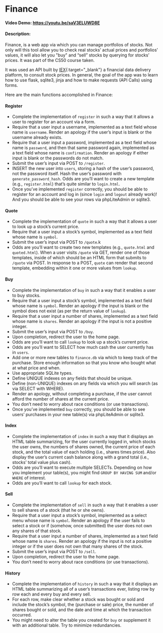 # Finance

#### Video Demo:  https://youtu.be/saV3ELUWD8E

#### Description:

Finance, is a web app via which you can manage portfolios of stocks. Not only will this tool allow you to check real stocks’ actual prices and portfolios’ values, it will also let you "buy" and “sell” stocks by querying for stocks’ prices. It was part of the CS50 course taken.

It was used an API built by [IEX][iex]{:target="_blank"} a financial data delivery platform, to consult stock prices. In general, the goal of the app was to learn how to use flask, sqlite3, jinja and how to make requests (API Calls) using forms. 

Here are the main functions accomplished in Finance: 

#### Register
- Complete the implementation of `register` in such a way that it allows a user to register for an account via a form.
- Require that a user input a username, implemented as a text field whose name is `username`. Render an apology if the user’s input is blank or the username already exists.
- Require that a user input a password, implemented as a text field whose name is `password`, and then that same password again, implemented as a text field whose name is `confirmation`. Render an apology if either input is blank or the passwords do not match.
- Submit the user’s input via POST to `/register`.
- INSERT the new user into `users`, storing a hash of the user’s password, not the password itself. Hash the user’s password with `generate_password_hash`. Odds are you’ll want to create a new template (e.g., `register.html`) that’s quite similar to `login.html`.
- Once you’ve implemented `register` correctly, you should be able to register for an account and log in (since `login` and `logout` already work)! And you should be able to see your rows via phpLiteAdmin or sqlite3.

#### Quote
- Complete the implementation of `quote` in such a way that it allows a user to look up a stock’s current price.
- Require that a user input a stock’s symbol, implemented as a text field whose name is `symbol`.
- Submit the user’s input via POST to `/quote`.k
- Odds are you’ll want to create two new templates (e.g., `quote.html` and `quoted.html`). When a user visits `/quote` via GET, render one of those templates, inside of which should be an HTML form that submits to `/quote` via POST. In response to a POST, `quote` can render that second template, embedding within it one or more values from `lookup`.

#### Buy
- Complete the implementation of `buy` in such a way that it enables a user to buy stocks.
- Require that a user input a stock’s symbol, implemented as a text field whose name is `symbol`. Render an apology if the input is blank or the symbol does not exist (as per the return value of `lookup`).
- Require that a user input a number of shares, implemented as a text field whose name is `shares`. Render an apology if the input is not a positive integer.
- Submit the user’s input via POST to `/buy`.
- Upon completion, redirect the user to the home page.
- Odds are you’ll want to call `lookup` to look up a stock’s current price.
- Odds are you’ll want to SELECT how much cash the user currently has in `users`.
- Add one or more new tables to `finance.db` via which to keep track of the purchase. Store enough information so that you know who bought what at what price and when.
- Use appropriate SQLite types.
- Define UNIQUE indexes on any fields that should be unique.
- Define (non-UNIQUE) indexes on any fields via which you will search (as via SELECT with WHERE).
- Render an apology, without completing a purchase, if the user cannot afford the number of shares at the current price.
- You don’t need to worry about race conditions (or use transactions).
- Once you’ve implemented `buy` correctly, you should be able to see users’ purchases in your new table(s) via phpLiteAdmin or sqlite3.

#### Index
- Complete the implementation of `index` in such a way that it displays an HTML table summarizing, for the user currently logged in, which stocks the user owns, the numbers of shares owned, the current price of each stock, and the total value of each holding (i.e., shares times price). Also display the user’s current cash balance along with a grand total (i.e., stocks’ total value plus cash).
- Odds are you’ll want to execute multiple SELECTs. Depending on how you implement your table(s), you might find `GROUP BY HAVING SUM` and/or `WHERE` of interest.
- Odds are you’ll want to call `lookup` for each stock.

#### Sell
- Complete the implementation of `sell` in such a way that it enables a user to sell shares of a stock (that he or she owns).
- Require that a user input a stock’s symbol, implemented as a select menu whose name is `symbol`. Render an apology if the user fails to select a stock or if (somehow, once submitted) the user does not own any shares of that stock.
- Require that a user input a number of shares, implemented as a text field whose name is `shares`. Render an apology if the input is not a positive integer or if the user does not own that many shares of the stock.
- Submit the user’s input via POST to `/sell`.
- Upon completion, redirect the user to the home page.
- You don’t need to worry about race conditions (or use transactions).

#### History
- Complete the implementation of `history` in such a way that it displays an HTML table summarizing all of a user’s transactions ever, listing row by row each and every buy and every sell.
- For each row, make clear whether a stock was bought or sold and include the stock’s symbol, the (purchase or sale) price, the number of shares bought or sold, and the date and time at which the transaction occurred.
- You might need to alter the table you created for `buy` or supplement it with an additional table. Try to minimize redundancies.

[cs50x-harvard]: https://cs50.harvard.edu/x/2023/
[github-agrosense]: https://github.com/jdsuta/Agrosense/blob/main/README.md 
[iex]: https://iexcloud.io/